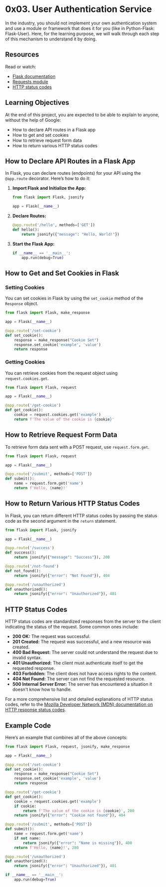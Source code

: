 # 0x03. User Authentication Service

In the industry, you should not implement your own authentication system and use a module or framework that does it for you (like in Python-Flask: Flask-User). Here, for the learning purpose, we will walk through each step of this mechanism to understand it by doing.

## Resources
Read or watch:
- [Flask documentation](https://flask.palletsprojects.com/en/2.0.x/)
- [Requests module](https://docs.python-requests.org/en/latest/)
- [HTTP status codes](https://developer.mozilla.org/en-US/docs/Web/HTTP/Status)

## Learning Objectives
At the end of this project, you are expected to be able to explain to anyone, without the help of Google:
- How to declare API routes in a Flask app
- How to get and set cookies
- How to retrieve request form data
- How to return various HTTP status codes

## How to Declare API Routes in a Flask App

In Flask, you can declare routes (endpoints) for your API using the `@app.route` decorator. Here’s how to do it:

1. **Import Flask and Initialize the App:**

   ```python
   from flask import Flask, jsonify

   app = Flask(__name__)
   ```

2. **Declare Routes:**

   ```python
   @app.route('/hello', methods=['GET'])
   def hello():
       return jsonify({"message": "Hello, World!"})
   ```

3. **Start the Flask App:**

   ```python
   if __name__ == '__main__':
       app.run(debug=True)
   ```

## How to Get and Set Cookies in Flask

### Setting Cookies

You can set cookies in Flask by using the `set_cookie` method of the `Response` object.

```python
from flask import Flask, make_response

app = Flask(__name__)

@app.route('/set-cookie')
def set_cookie():
    response = make_response("Cookie Set")
    response.set_cookie('example', 'value')
    return response
```

### Getting Cookies

You can retrieve cookies from the request object using `request.cookies.get`.

```python
from flask import Flask, request

app = Flask(__name__)

@app.route('/get-cookie')
def get_cookie():
    cookie = request.cookies.get('example')
    return f'The value of the cookie is {cookie}'
```

## How to Retrieve Request Form Data

To retrieve form data sent with a POST request, use `request.form.get`.

```python
from flask import Flask, request

app = Flask(__name__)

@app.route('/submit', methods=['POST'])
def submit():
    name = request.form.get('name')
    return f'Hello, {name}!'
```

## How to Return Various HTTP Status Codes

In Flask, you can return different HTTP status codes by passing the status code as the second argument in the `return` statement.

```python
from flask import Flask, jsonify

app = Flask(__name__)

@app.route('/success')
def success():
    return jsonify({"message": "Success"}), 200

@app.route('/not-found')
def not_found():
    return jsonify({"error": "Not Found"}), 404

@app.route('/unauthorized')
def unauthorized():
    return jsonify({"error": "Unauthorized"}), 401
```

## HTTP Status Codes

HTTP status codes are standardized responses from the server to the client indicating the status of the request. Some common ones include:

- **200 OK:** The request was successful.
- **201 Created:** The request was successful, and a new resource was created.
- **400 Bad Request:** The server could not understand the request due to invalid syntax.
- **401 Unauthorized:** The client must authenticate itself to get the requested response.
- **403 Forbidden:** The client does not have access rights to the content.
- **404 Not Found:** The server can not find the requested resource.
- **500 Internal Server Error:** The server has encountered a situation it doesn't know how to handle.

For a more comprehensive list and detailed explanations of HTTP status codes, refer to the [Mozilla Developer Network (MDN) documentation on HTTP response status codes](https://developer.mozilla.org/en-US/docs/Web/HTTP/Status).

## Example Code

Here’s an example that combines all of the above concepts:

```python
from flask import Flask, request, jsonify, make_response

app = Flask(__name__)

@app.route('/set-cookie')
def set_cookie():
    response = make_response("Cookie Set")
    response.set_cookie('example', 'value')
    return response

@app.route('/get-cookie')
def get_cookie():
    cookie = request.cookies.get('example')
    if cookie:
        return f'The value of the cookie is {cookie}', 200
    return jsonify({"error": "Cookie not found"}), 404

@app.route('/submit', methods=['POST'])
def submit():
    name = request.form.get('name')
    if not name:
        return jsonify({"error": "Name is missing"}), 400
    return f'Hello, {name}!', 200

@app.route('/unauthorized')
def unauthorized():
    return jsonify({"error": "Unauthorized"}), 401

if __name__ == '__main__':
    app.run(debug=True)
```
